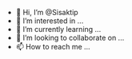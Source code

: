 - 👋 Hi, I’m @Sisaktip
- 👀 I’m interested in ...
- 🌱 I’m currently learning ...
- 💞️ I’m looking to collaborate on ...
- 📫 How to reach me ...

<!---
Sisaktip/Sisaktip is a ✨ special ✨ repository because its `README.md` (this file) appears on your GitHub profile.
You can click the Preview link to take a look at your changes.
--->
